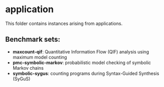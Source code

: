 # application
This folder contains instances arising from applications.

## Benchmark sets:

* __maxcount-qif__: Quantitative Information Flow (QIF) analysis using maximum model counting
* __pmc-symbolic-markov__: probabilistic model checking of symbolic Markov chains
* __symbolic-sygus__: counting programs during Syntax-Guided Synthesis (SyGuS)